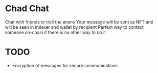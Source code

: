 # Chad Chat

Chat with friends or troll the anons
Your message will be sent as NFT and will be seen in indexer and wallet by recipient
Perfect way to contact someone on-chain if there is no other way to do it

# TODO
- Encryption of messages for secure communications
